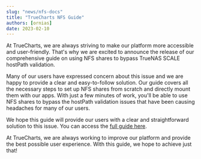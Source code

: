 ```yaml
---
slug: "news/nfs-docs"
title: "TrueCharts NFS Guide"
authors: [ornias]
date: 2023-02-10
---
```


At TrueCharts, we are always striving to make our platform more accessible and user-friendly. That's why we are excited to announce the release of our comprehensive guide on using NFS shares to bypass TrueNAS SCALE hostPath validation.

Many of our users have expressed concern about this issue and we are happy to provide a clear and easy-to-follow solution. Our guide covers all the necessary steps to set up NFS shares from scratch and directly mount them with our apps. With just a few minutes of work, you'll be able to use NFS shares to bypass the hostPath validation issues that have been causing headaches for many of our users.

We hope this guide will provide our users with a clear and straightforward solution to this issue. You can access the [full guide here](/platforms/scale/guides/nfs-share).

At TrueCharts, we are always working to improve our platform and provide the best possible user experience. With this guide, we hope to achieve just that!
